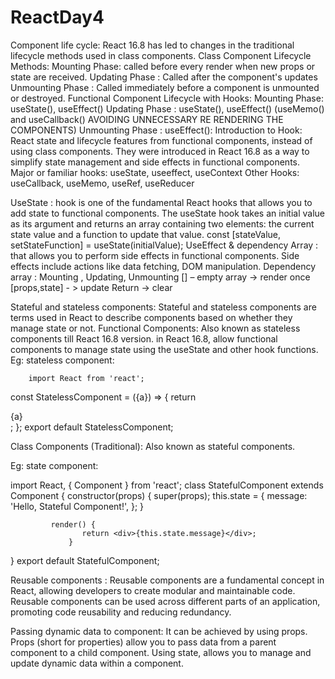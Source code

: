 # ReactDay4
Component life cycle:
	React 16.8 has led to changes in the traditional lifecycle methods used in class components.
Class Component Lifecycle Methods:
		Mounting Phase: called before every render when new props or state are received.
		Updating Phase : Called after the component's updates
		Unmounting Phase : Called immediately before a component is unmounted or destroyed.
Functional Component Lifecycle with Hooks:
		Mounting Phase:  useState(), useEffect()
		Updating Phase :  useState(), useEffect() 
        (useMemo() and useCallback() AVOIDING UNNECESSARY    RE RENDERING THE COMPONENTS) 
		Unmounting Phase : useEffect():
Introduction to Hook:
	React state and lifecycle features from functional components, instead of using class components. They were introduced in React 16.8 as a way to simplify state management and side effects in functional components.
Major or familiar hooks:
useState, useeffect, useContext
Other Hooks:
useCallback, useMemo, useRef, useReducer 

UseState :
hook is one of the fundamental React hooks that allows you to add state to functional components.
The useState hook takes an initial value as its argument and returns an array containing two elements: the current state value and a function to update that value.
const [stateValue, setStateFunction] = useState(initialValue);
 UseEffect & dependency Array :
     	that allows you to perform side effects in functional components. Side effects include actions like data fetching, DOM manipulation.
Dependency array : Mounting , Updating, Unmounting
[] – empty array -> render once
[props,state] - > update
Return -> clear

Stateful and stateless components:
	Stateful and stateless components are terms used in React to describe components based on whether they manage state or not.
	Functional Components: Also known as stateless components till React 16.8 version.
	in React 16.8, allow functional components to manage state using the useState and other hook functions.
Eg: stateless component:

		import React from 'react';
const StatelessComponent = ({a}) => {
  			return <div>{a}</div>;
};
export default StatelessComponent;

Class Components (Traditional):  Also known as stateful components.

Eg: state component:

import React, { Component } from 'react';
class StatefulComponent extends Component {
  				constructor(props) {
   			 	super(props);
    				this.state = {
      					message: 'Hello, Stateful Component!',
    					};
 				 }

 			 render() {
    				return <div>{this.state.message}</div>;
 				 }
}
export default StatefulComponent;

Reusable components :
	Reusable components are a fundamental concept in React, allowing developers to create modular and maintainable code. Reusable components can be used across different parts of an application, promoting code reusability and reducing redundancy. 

Passing dynamic data to component:
	It can be achieved by using props. Props (short for properties) allow you to pass data from a parent component to a child component.
	Using state, allows you to manage and update dynamic data within a component.



